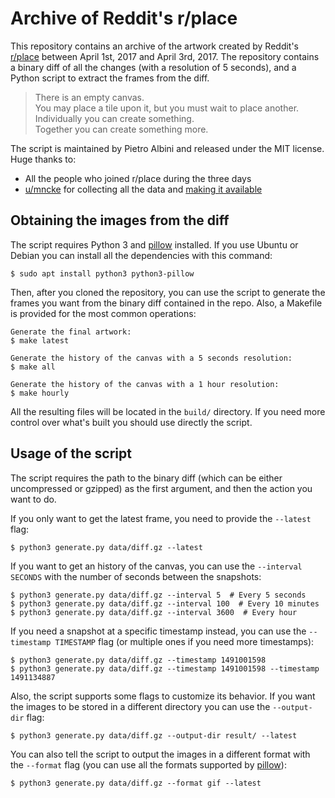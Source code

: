 # Archive of Reddit's r/place

This repository contains an archive of the artwork created by Reddit's
[r/place][rplace] between April 1st, 2017 and April 3rd, 2017. The repository
contains a binary diff of all the changes (with a resolution of 5 seconds), and
a Python script to extract the frames from the diff.

> There is an empty canvas.  
> You may place a tile upon it, but you must wait to place another.  
> Individually you can create something.  
> Together you can create something more.

The script is maintained by Pietro Albini and released under the MIT license.
Huge thanks to:

* All the people who joined r/place during the three days
* [u/mncke][umncke] for collecting all the data and [making it available][data]

## Obtaining the images from the diff

The script requires Python 3 and [pillow][pillow] installed. If you use Ubuntu
or Debian you can install all the dependencies with this command:

```
$ sudo apt install python3 python3-pillow
```

Then, after you cloned the repository, you can use the script to generate the
frames you want from the binary diff contained in the repo. Also, a Makefile is
provided for the most common operations:

```
Generate the final artwork:
$ make latest

Generate the history of the canvas with a 5 seconds resolution:
$ make all

Generate the history of the canvas with a 1 hour resolution:
$ make hourly
```

All the resulting files will be located in the `build/` directory. If you need
more control over what's built you should use directly the script.

## Usage of the script

The script requires the path to the binary diff (which can be either
uncompressed or gzipped) as the first argument, and then the action you want to
do.

If you only want to get the latest frame, you need to provide the `--latest`
flag:

```
$ python3 generate.py data/diff.gz --latest
```

If you want to get an history of the canvas, you can use the `--interval
SECONDS` with the number of seconds between the snapshots:

```
$ python3 generate.py data/diff.gz --interval 5  # Every 5 seconds
$ python3 generate.py data/diff.gz --interval 100  # Every 10 minutes
$ python3 generate.py data/diff.gz --interval 3600  # Every hour
```

If you need a snapshot at a specific timestamp instead, you can use the
`--timestamp TIMESTAMP` flag (or multiple ones if you need more timestamps):

```
$ python3 generate.py data/diff.gz --timestamp 1491001598
$ python3 generate.py data/diff.gz --timestamp 1491001598 --timestamp 1491134887
```

Also, the script supports some flags to customize its behavior. If you want the
images to be stored in a different directory you can use the `--output-dir`
flag:

```
$ python3 generate.py data/diff.gz --output-dir result/ --latest
```

You can also tell the script to output the images in a different format with
the `--format` flag (you can use all the formats supported by
[pillow][pillow]):

```
$ python3 generate.py data/diff.gz --format gif --latest
```

[rplace]: https://www.reddit.com/r/place
[umncke]: https://www.reddit.com/u/mncke
[data]: https://www.reddit.com/r/place/comments/6396u5/rplace_archive_update/
[pillow]: http://pillow.readthedocs.io
